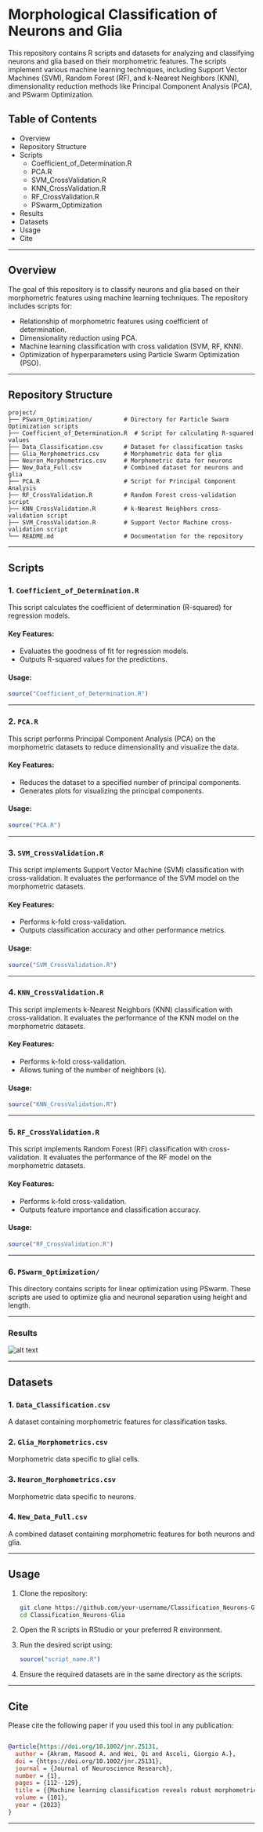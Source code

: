 # Morphological Classification of Neurons and Glia

This repository contains R scripts and datasets for analyzing and classifying neurons and glia based on their morphometric features. The scripts implement various machine learning techniques, including Support Vector Machines (SVM), Random Forest (RF), and k-Nearest Neighbors (KNN), dimensionality reduction methods like Principal Component Analysis (PCA), and PSwarm Optimization.

## Table of Contents
- Overview
- Repository Structure
- Scripts
  - Coefficient_of_Determination.R
  - PCA.R
  - SVM_CrossValidation.R
  - KNN_CrossValidation.R  
  - RF_CrossValidation.R 
  - PSwarm_Optimization
- Results
- Datasets
- Usage
- Cite

---

## Overview

The goal of this repository is to classify neurons and glia based on their morphometric features using machine learning techniques. The repository includes scripts for:
- Relationship of morphometric features using coefficient of determination.
- Dimensionality reduction using PCA.
- Machine learning classification with cross validation (SVM, RF, KNN).
- Optimization of hyperparameters using Particle Swarm Optimization (PSO).

---

## Repository Structure

```
project/
├── PSwarm_Optimization/         # Directory for Particle Swarm Optimization scripts
├── Coefficient_of_Determination.R  # Script for calculating R-squared values
├── Data_Classification.csv      # Dataset for classification tasks
├── Glia_Morphometrics.csv       # Morphometric data for glia
├── Neuron_Morphometrics.csv     # Morphometric data for neurons
├── New_Data_Full.csv            # Combined dataset for neurons and glia
├── PCA.R                        # Script for Principal Component Analysis
├── RF_CrossValidation.R         # Random Forest cross-validation script
├── KNN_CrossValidation.R        # k-Nearest Neighbors cross-validation script
├── SVM_CrossValidation.R        # Support Vector Machine cross-validation script
└── README.md                    # Documentation for the repository
```

---

## Scripts

### 1. `Coefficient_of_Determination.R`
This script calculates the coefficient of determination (R-squared) for regression models.

#### Key Features:
- Evaluates the goodness of fit for regression models.
- Outputs R-squared values for the predictions.

#### Usage:
```r
source("Coefficient_of_Determination.R")
```

---

### 2. `PCA.R`
This script performs Principal Component Analysis (PCA) on the morphometric datasets to reduce dimensionality and visualize the data.

#### Key Features:
- Reduces the dataset to a specified number of principal components.
- Generates plots for visualizing the principal components.

#### Usage:
```r
source("PCA.R")
```

---

### 3. `SVM_CrossValidation.R`
This script implements Support Vector Machine (SVM) classification with cross-validation. It evaluates the performance of the SVM model on the morphometric datasets.

#### Key Features:
- Performs k-fold cross-validation.
- Outputs classification accuracy and other performance metrics.

#### Usage:
```r
source("SVM_CrossValidation.R")
```

---

### 4. `KNN_CrossValidation.R`
This script implements k-Nearest Neighbors (KNN) classification with cross-validation. It evaluates the performance of the KNN model on the morphometric datasets.

#### Key Features:
- Performs k-fold cross-validation.
- Allows tuning of the number of neighbors (`k`).

#### Usage:
```r
source("KNN_CrossValidation.R")
```

---

### 5. `RF_CrossValidation.R`
This script implements Random Forest (RF) classification with cross-validation. It evaluates the performance of the RF model on the morphometric datasets.

#### Key Features:
- Performs k-fold cross-validation.
- Outputs feature importance and classification accuracy.

#### Usage:
```r
source("RF_CrossValidation.R")
```

---

### 6. `PSwarm_Optimization/`
This directory contains scripts for linear optimization using PSwarm. 
These scripts are used to optimize glia and neuronal separation using height and length.

---

### Results
![alt text](ROC_Curve.png)

---

## Datasets

### 1. `Data_Classification.csv`
A dataset containing morphometric features for classification tasks.

### 2. `Glia_Morphometrics.csv`
Morphometric data specific to glial cells.

### 3. `Neuron_Morphometrics.csv`
Morphometric data specific to neurons.

### 4. `New_Data_Full.csv`
A combined dataset containing morphometric features for both neurons and glia.

---

## Usage

1. Clone the repository:
   ```bash
   git clone https://github.com/your-username/Classification_Neurons-Glia.git
   cd Classification_Neurons-Glia
   ```

2. Open the R scripts in RStudio or your preferred R environment.

3. Run the desired script using:
   ```r
   source("script_name.R")
   ```

4. Ensure the required datasets are in the same directory as the scripts.

---

## Cite

Please cite the following paper if you used this tool in any publication:

```BibTex

@article{https://doi.org/10.1002/jnr.25131,
  author = {Akram, Masood A. and Wei, Qi and Ascoli, Giorgio A.},
  doi = {https://doi.org/10.1002/jnr.25131},
  journal = {Journal of Neuroscience Research},
  number = {1},
  pages = {112--129},
  title = {{Machine learning classification reveals robust morphometric biomarker of glial and neuronal arbors}},
  volume = {101},
  year = {2023}
}

```

---
